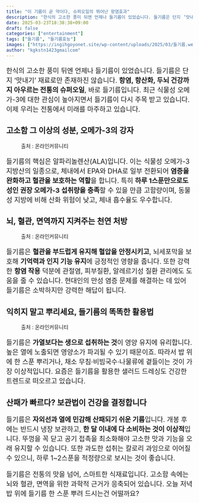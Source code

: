 ```yaml
---
title: "이 기름이 곧 약이다, 슈퍼오일의 뛰어난 항염효과"
description: "한식의 고소한 풍미 뒤엔 언제나 들기름이 있었습니다. 들기름은 단지 ‘맛내기’ 재료로만 존재하진 않습니다. 항염, 항산화, 두뇌 건강까지 아우르는 전통의 슈퍼오일, 바로 들기름입니다. 최근 식물성 오메가-3에 대한 관심이 높아지면서 들기름이 다시 주목 받고 있습니다. "
date: 2025-03-23T18:38:38+09:00
draft: false
categories: ["entertainment"]
tags: ["들기름", "들기름효능"]
images: ["https://ingihgoyonet.site/wp-content/uploads/2025/03/들기름.webp", "https://ingihgoyonet.site/wp-content/uploads/2025/03/들기름효능.webp", "https://ingihgoyonet.site/wp-content/uploads/2025/03/들기름뿌려먹기.webp"]
author: "kgkstn1423gmailcom"
---
```


<p style="font-size:18px">한식의 고소한 풍미 뒤엔 언제나 들기름이 있었습니다. 들기름은 단지 ‘맛내기’ 재료로만 존재하진 않습니다. <strong>항염, 항산화, 두뇌 건강까지 아우르는 전통의 슈퍼오일</strong>, 바로 들기름입니다. 최근 식물성 오메가-3에 대한 관심이 높아지면서 들기름이 다시 주목 받고 있습니다. 이제 우리는 전통에서 미래를 마주하고 있습니다.</p> <h2 >고소함 그 이상의 성분, 오메가-3의 강자</h2> <figure ><img src="https://ingihgoyonet.site/wp-content/uploads/2025/03/들기름.webp" alt="" style="aspect-ratio:16/9;object-fit:cover"/><figcaption >출처 : 온라인커뮤니티</figcaption></figure> <p style="font-size:18px">들기름의 핵심은 알파리놀렌산(ALA)입니다. 이는 식물성 오메가-3 지방산의 일종으로, 체내에서 EPA와 DHA로 일부 전환되어 <strong>염증을 완화하고 혈관을 보호하는 역할</strong>을 합니다. 특히 <strong>하루 1스푼만으로도 성인 권장 오메가-3 섭취량을 충족</strong>할 수 있을 만큼 고함량이며, 동물성 지방에 비해 산화 위험이 낮고, 체내 흡수율도 우수합니다.</p> <h2 >뇌, 혈관, 면역까지 지켜주는 천연 처방</h2> <figure ><img src="https://ingihgoyonet.site/wp-content/uploads/2025/03/들기름효능.webp" alt="" style="aspect-ratio:16/9;object-fit:cover"/><figcaption >출처 : 온라인커뮤니티</figcaption></figure> <p style="font-size:18px">들기름은 <strong>혈관을 부드럽게 유지해 혈압을 안정시키고</strong>, 뇌세포막을 보호해 <strong>기억력과 인지 기능 유지</strong>에 긍정적인 영향을 줍니다. 또한 강력한 <strong>항염 작용</strong> 덕분에 관절염, 피부질환, 알레르기성 질환 관리에도 도움을 줄 수 있습니다. 현대인의 만성 염증 문제를 해결하는 데 있어 들기름은 소박하지만 강력한 해답이 됩니다.</p> <h2 >익히지 말고 뿌리세요, 들기름의 똑똑한 활용법</h2> <figure ><img src="https://ingihgoyonet.site/wp-content/uploads/2025/03/들기름뿌려먹기.webp" alt="" style="aspect-ratio:16/9;object-fit:cover"/><figcaption >출처 : 온라인커뮤니티</figcaption></figure> <p style="font-size:18px">들기름은 <strong>가열보다는 생으로 섭취하는 것</strong>이 영양 유지에 유리합니다. 높은 열에 노출되면 영양소가 파괴될 수 있기 때문이죠. 따라서 밥 위에 한 스푼 뿌리거나, 채소 무침·비빔국수·나물류에 곁들이는 것이 가장 이상적입니다. 요즘은 들기름을 활용한 샐러드 드레싱도 건강한 트렌드로 떠오르고 있습니다.</p> <h2 >산패가 빠르다? 보관법이 건강을 결정합니다</h2> <p style="font-size:18px">들기름은 <strong>자외선과 열에 민감해 산패되기 쉬운 기름</strong>입니다. 개봉 후에는 반드시 냉장 보관하고, <strong>한 달 이내에 다 소비하는 것이 이상적</strong>입니다. 뚜껑을 꼭 닫고 공기 접촉을 최소화해야 고소한 맛과 기능을 오래 유지할 수 있습니다. 또한 과도한 섭취는 칼로리 과잉으로 이어질 수 있으니, 하루 1~2스푼을 적정량으로 보시는 것이 좋습니다.</p> <p style="font-size:18px">들기름은 전통의 맛을 넘어, 스마트한 식재료입니다. 고소함 속에는 뇌와 혈관, 면역을 위한 과학적 근거가 응축되어 있습니다. 오늘 저녁 밥 위에 들기름 한 스푼 뿌려 드시는건 어떨까요?</p>